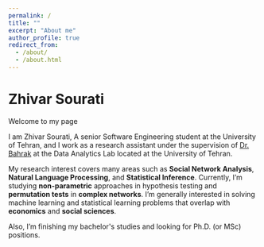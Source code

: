 ```yaml
---
permalink: /
title: ""
excerpt: "About me"
author_profile: true
redirect_from: 
  - /about/
  - /about.html
---
```


# Zhivar Sourati


Welcome to my page

I am Zhivar Sourati, A senior Software Engineering student at the University of Tehran, and I work as a research assistant under the supervision of [Dr. Bahrak](https://ece.ut.ac.ir/en/~bahrak) at the Data Analytics Lab located at the University of Tehran.


My research interest covers many areas such as **Social Network Analysis**, **Natural Language Processing**, and **Statistical Inference**. Currently, I’m studying **non-parametric** approaches in hypothesis testing and **permutation tests** in **complex networks**. I’m generally interested in solving machine learning and statistical learning problems that overlap with **economics** and **social sciences**.


Also, I’m finishing my bachelor's studies and looking for Ph.D. (or MSc) positions.